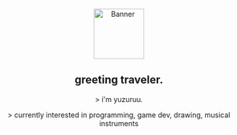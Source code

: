 


<section id="introduction" style="text-align: center; padding: 2em 0;">
  <a href="https://example.com">
    <img src="https://i.ibb.co/QFSFXrwT/1c6d1617ec58.jpg" alt="Banner" width="100" height="auto">
  </a>
  

  <h1>greeting traveler.</h1>
  <p>> i'm yuzuruu.</p>

  <p>> currently interested in programming, game dev, drawing, musical instruments</p>

  </a>
</section>
